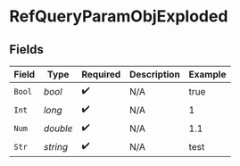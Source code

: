 # RefQueryParamObjExploded


## Fields

| Field              | Type               | Required           | Description        | Example            |
| ------------------ | ------------------ | ------------------ | ------------------ | ------------------ |
| `Bool`             | *bool*             | :heavy_check_mark: | N/A                | true               |
| `Int`              | *long*             | :heavy_check_mark: | N/A                | 1                  |
| `Num`              | *double*           | :heavy_check_mark: | N/A                | 1.1                |
| `Str`              | *string*           | :heavy_check_mark: | N/A                | test               |